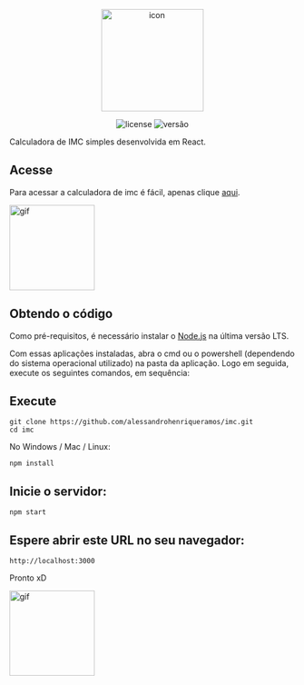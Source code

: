 <p align="center">
    <img src="https://icons.iconarchive.com/icons/custom-icon-design/silky-line-user/128/men-2-icon.png" alt="icon" height="180">
</p>

<p align="center">
    <img src="https://img.shields.io/github/license/mashape/apistatus.svg" alt="license"/>
    <img src="https://img.shields.io/badge/version-1.0-red" alt="versão">
</p>

Calculadora de IMC simples desenvolvida em React.

## Acesse

Para acessar a calculadora de imc é fácil, apenas clique [aqui](https://alessandrohenriqueramos.github.io/imc/build).

<img src="https://media.giphy.com/media/7C7pNe8NIpbFe/giphy.gif" alt="gif" height="150px" >

## Obtendo o código

Como pré-requisitos, é necessário instalar o [Node.js](https://nodejs.org/pt-br/download/) na última versão LTS.

Com essas aplicações instaladas, abra o cmd ou o powershell (dependendo do sistema operacional utilizado) na pasta da aplicação. Logo em seguida, execute os seguintes comandos, em sequência:

## Execute
```
git clone https://github.com/alessandrohenriqueramos/imc.git
cd imc
```
No Windows / Mac / Linux:
```
npm install
```

## Inicie o servidor:
```
npm start
```

## Espere abrir este URL no seu navegador:
```
http://localhost:3000
```

Pronto xD

<img src="https://media.giphy.com/media/1xVfHenZgbysbdumIP/giphy.gif" alt="gif" height="150px" >